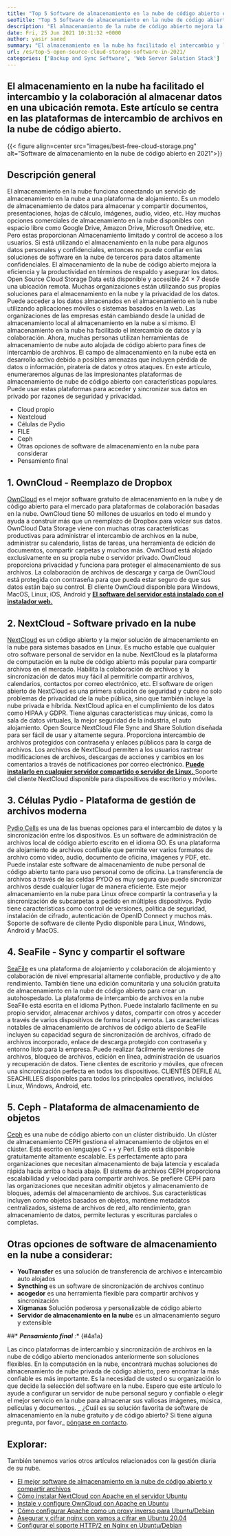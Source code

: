 ```yaml
---
title: "Top 5 Software de almacenamiento en la nube de código abierto en 2021 en 2021" 
seoTitle: "Top 5 Software de almacenamiento en la nube de código abierto en 2021 en 2021" 
description: "El almacenamiento de la nube de código abierto mejora la eficiencia y la productividad en términos de respaldo y asegurar los datos. Este artículo se centra en las mejores aplicaciones de almacenamiento en la nube." 
date: Fri, 25 Jun 2021 10:31:32 +0000
author: yasir saeed
summary: "El almacenamiento en la nube ha facilitado el intercambio y la colaboración al almacenar datos en una ubicación remota. Este artículo se centra en las plataformas de intercambio de archivos en la nube de código abierto." 
url: /es/top-5-open-source-cloud-storage-software-in-2021/
categories: ['Backup and Sync Software', 'Web Server Solution Stack']
---
```


## El almacenamiento en la nube ha facilitado el intercambio y la colaboración al almacenar datos en una ubicación remota. Este artículo se centra en las plataformas de intercambio de archivos en la nube de código abierto.

{{< figure align=center src="images/best-free-cloud-storage.png" alt="Software de almacenamiento en la nube de código abierto en 2021">}}


## **Descripción general** 
El almacenamiento en la nube funciona conectando un servicio de almacenamiento en la nube a una plataforma de alojamiento. Es un modelo de almacenamiento de datos para almacenar y compartir documentos, presentaciones, hojas de cálculo, imágenes, audio, video, etc. Hay muchas opciones comerciales de almacenamiento en la nube disponibles con espacio libre como Google Drive, Amazon Drive, Microsoft Onedrive, etc. Pero estas proporcionan Almacenamiento limitado y control de acceso a los usuarios. Si está utilizando el almacenamiento en la nube para algunos datos personales y confidenciales, entonces no puede confiar en las soluciones de software en la nube de terceros para datos altamente confidenciales. El almacenamiento de la nube de código abierto mejora la eficiencia y la productividad en términos de respaldo y asegurar los datos.
Open Source Cloud Storage Data está disponible y accesible 24 × 7 desde una ubicación remota. Muchas organizaciones están utilizando sus propias soluciones para el almacenamiento en la nube y la privacidad de los datos. Puede acceder a los datos almacenados en el almacenamiento en la nube utilizando aplicaciones móviles o sistemas basados ​​en la web. Las organizaciones de las empresas están cambiando desde la unidad de almacenamiento local al almacenamiento en la nube a sí mismo. El almacenamiento en la nube ha facilitado el intercambio de datos y la colaboración. Ahora, muchas personas utilizan herramientas de almacenamiento de nube auto alojada de código abierto para fines de intercambio de archivos. El campo de almacenamiento en la nube está en desarrollo activo debido a posibles amenazas que incluyen pérdida de datos o información, piratería de datos y otros ataques.
En este artículo, enumeraremos algunas de las impresionantes plataformas de almacenamiento de nube de código abierto con características populares. Puede usar estas plataformas para acceder y sincronizar sus datos en privado por razones de seguridad y privacidad.
  * Cloud propio
  * Nextcloud
  * Células de Pydio
  * FILE
  * Ceph
  * Otras opciones de software de almacenamiento en la nube para considerar
  * Pensamiento final

## 1. OwnCloud - Reemplazo de Dropbox
[OwnCloud][1] es el mejor software gratuito de almacenamiento en la nube y de código abierto para el mercado para plataformas de colaboración basadas en la nube. OwnCloud tiene 50 millones de usuarios en todo el mundo y ayuda a construir más que un reemplazo de Dropbox para volcar sus datos. OwnCloud Data Storage viene con muchas otras características productivas para administrar el intercambio de archivos en la nube, administrar su calendario, listas de tareas, una herramienta de edición de documentos, compartir carpetas y muchos más. OwnCloud está alojado exclusivamente en su propia nube o servidor privado. OwnCloud proporciona privacidad y funciona para proteger el almacenamiento de sus archivos. La colaboración de archivos de descarga y carga de OwnCloud está protegida con contraseña para que pueda estar seguro de que sus datos están bajo su control.
El cliente OwnCloud disponible para Windows, MacOS, Linux, iOS, Android y [ **El software del servidor está instalado con el instalador web.** ][2]

## 2. NextCloud - Software privado en la nube
[NextCloud][3] es un código abierto y la mejor solución de almacenamiento en la nube para sistemas basados ​​en Linux. Es mucho estable que cualquier otro software personal de servidor en la nube. NextCloud es la plataforma de computación en la nube de código abierto más popular para compartir archivos en el mercado. Habilita la colaboración de archivos y la sincronización de datos muy fácil al permitirle compartir archivos, calendarios, contactos por correo electrónico, etc. El software de origen abierto de NextCloud es una primera solución de seguridad y cubre no solo problemas de privacidad de la nube pública, sino que también incluye la nube privada e híbrida. NextCloud aplica en el cumplimiento de los datos como HIPAA y GDPR.
Tiene algunas características muy únicas, como la sala de datos virtuales, la mejor seguridad de la industria, el auto alojamiento. Open Source NextCloud File Sync and Share Solution diseñada para ser fácil de usar y altamente segura. Proporciona intercambio de archivos protegidos con contraseña y enlaces públicos para la carga de archivos. Los archivos de NextCloud permiten a los usuarios rastrear modificaciones de archivos, descargas de acciones y cambios en los comentarios a través de notificaciones por correo electrónico. [ **Puede instalarlo en cualquier servidor compartido o servidor de Linux.** ][4]
Soporte del cliente NextCloud disponible para dispositivos de escritorio y móviles.

## 3. Células Pydio - Plataforma de gestión de archivos moderna
[Pydio Cells][5] es una de las buenas opciones para el intercambio de datos y la sincronización entre los dispositivos. Es un software de administración de archivos local de código abierto escrito en el idioma GO. Es una plataforma de alojamiento de archivos confiable que permite ver varios formatos de archivo como video, audio, documento de oficina, imágenes y PDF, etc. Puede instalar este software de almacenamiento de nube personal de código abierto tanto para uso personal como de oficina. La transferencia de archivos a través de las celdas PYDO es muy segura que puede sincronizar archivos desde cualquier lugar de manera eficiente. Este mejor almacenamiento en la nube para Linux ofrece compartir la contraseña y la sincronización de subcarpetas a pedido en múltiples dispositivos. Pydio tiene características como control de versiones, política de seguridad, instalación de cifrado, autenticación de OpenID Connect y muchos más.
Soporte de software de cliente Pydio disponible para Linux, Windows, Android y MacOS.

## 4. SeaFile - Sync y compartir el software
[SeaFile][6] es una plataforma de alojamiento y colaboración de alojamiento y colaboración de nivel empresarial altamente confiable, productivo y de alto rendimiento. También tiene una edición comunitaria y una solución gratuita de almacenamiento en la nube de código abierto para crear un autohospedado. La plataforma de intercambio de archivos en la nube SeaFile está escrita en el idioma Python.
Puede instalarlo fácilmente en su propio servidor, almacenar archivos y datos, compartir con otros y acceder a través de varios dispositivos de forma local y remota. Las características notables de almacenamiento de archivos de código abierto de SeaFile incluyen su capacidad segura de sincronización de archivos, cifrado de archivos incorporado, enlace de descarga protegido con contraseña y entorno listo para la empresa. Puede realizar fácilmente versiones de archivos, bloqueo de archivos, edición en línea, administración de usuarios y recuperación de datos. Tiene clientes de escritorio y móviles, que ofrecen una sincronización perfecta en todos los dispositivos.
CLIENTES DEFILE AL SEACHILLES disponibles para todos los principales operativos, incluidos Linux, Windows, Android, etc.

## 5. Ceph - Plataforma de almacenamiento de objetos
[Ceph][7] es una nube de código abierto con un clúster distribuido. Un clúster de almacenamiento CEPH gestiona el almacenamiento de objetos en el clúster. Está escrito en lenguajes C ++ y Perl. Esto está disponible gratuitamente altamente escalable. Es perfectamente apto para organizaciones que necesitan almacenamiento de baja latencia y escalada rápida hacia arriba o hacia abajo. El sistema de archivos CEPH proporciona escalabilidad y velocidad para compartir archivos. Se prefiere CEPH para las organizaciones que necesitan admitir objetos y almacenamiento de bloques, además del almacenamiento de archivos.
Sus características incluyen como objetos basados ​​en objetos, mantiene metadatos centralizados, sistema de archivos de red, alto rendimiento, gran almacenamiento de datos, permite lecturas y escrituras parciales o completas.

## Otras opciones de software de almacenamiento en la nube a considerar:
* **YouTransfer** es una solución de transferencia de archivos e intercambio auto alojados
* **Syncthing** es un software de sincronización de archivos continuo
* **acogedor** es una herramienta flexible para compartir archivos y sincronización
* **Xigmanas** Solución poderosa y personalizable de código abierto
* **Servidor de almacenamiento en la nube** es un almacenamiento seguro y extensible

##* ***Pensamiento final** :** {#4a1a}

Las cinco plataformas de intercambio y sincronización de archivos en la nube de código abierto mencionados anteriormente son soluciones flexibles. En la computación en la nube, encontrará muchas soluciones de almacenamiento de nube privada de código abierto, pero encontrar la más confiable es más importante. Es la necesidad de usted o su organización lo que decide la selección del software en la nube. Espero que este artículo lo ayude a configurar un servidor de nube personal seguro y confiable o elegir el mejor servicio en la nube para almacenar sus valiosas imágenes, música, películas y documentos.
_ ¿Cuál es su solución favorita de software de almacenamiento en la nube gratuito y de código abierto? Si tiene alguna pregunta, por favor_ [póngase en contacto][8].

## Explorar:
También tenemos varios otros artículos relacionados con la gestión diaria de su nube.
  * [El mejor software de almacenamiento en la nube de código abierto y compartir archivos][9]
  * [Cómo instalar NextCloud con Apache en el servidor Ubuntu][4]
  * [Instale y configure OwnCloud con Apache en Ubuntu][2]
  * [Cómo configurar Apache como un proxy inverso para Ubuntu/Debian][10]
  * [Asegurar y cifrar nginx con vamos a cifrar en Ubuntu 20.04][11]
  * [Configurar el soporte HTTP/2 en Nginx en Ubuntu/Debian][12]



[1]: https://owncloud.com/
[2]: https://blog.containerize.com/backup-and-sync-software/how-to-install-and-configure-owncloud-with-apache-on-ubuntu/
[3]: https://nextcloud.com/
[4]: https://blog.containerize.com/backup-and-sync-software/how-to-install-nextcloud-with-apache-on-ubuntu-server/
[5]: https://pydio.com/
[6]: https://www.seafile.com/
[7]: https://ceph.io/en/
[8]: mailto:yasir.saeed@aspose.com
[9]: https://products.containerize.com/backup-and-sync/
[10]: https://blog.containerize.com/web-server-solution-stack/how-to-configure-apache-as-a-reverse-proxy-for-ubuntudebian/
[11]: https://blog.containerize.com/web-server-solution-stack/how-to-secure-nginx-with-letsencrypt-on-ubuntu-20-04/
[12]: https://blog.containerize.com/web-server-solution-stack/how-to-configure-http2-support-in-nginx-on-ubuntudebian/
